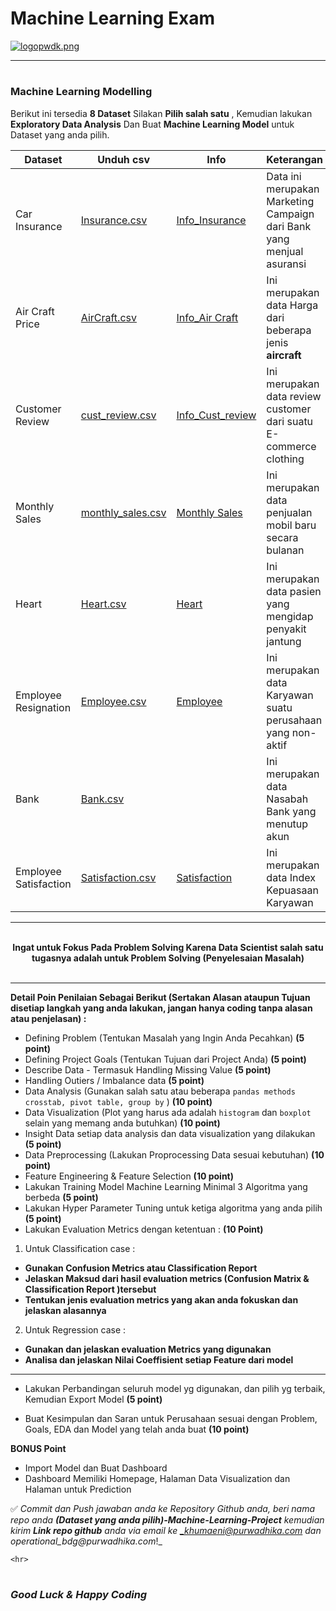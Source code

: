 # Machine Learning Exam



[![logopwdk.png](https://i.postimg.cc/66VC3Rgx/logopwdk.png)](https://postimg.cc/s1XMHB3T)


<hr>


#

### **Machine Learning Modelling**

    
Berikut ini tersedia __8 Dataset__ Silakan __Pilih salah satu__ , Kemudian lakukan __Exploratory Data Analysis__ Dan Buat __Machine Learning Model__ untuk Dataset yang anda pilih.

Dataset|Unduh csv|Info|Keterangan
-----|-----|-----|-----
Car Insurance |[Insurance.csv](./Insurance.csv)|[Info_Insurance](./Insurance.pdf)|Data ini merupakan Marketing Campaign dari Bank yang menjual asuransi
Air Craft Price |[AirCraft.csv](./aircraft.csv)|[Info_Air Craft](./craft.PNG) |Ini merupakan data Harga dari beberapa jenis __aircraft__
Customer Review |[cust_review.csv](./cust_review.csv)|[Info_Cust_review](./cust_review.PNG) |Ini merupakan data review customer dari suatu E-commerce clothing
Monthly Sales |[monthly_sales.csv](./monthly_sales.csv)|[Monthly Sales](./monthly_sales.PNG)|Ini merupakan data penjualan mobil baru secara bulanan
Heart |[Heart.csv](./heart.csv)|[Heart](./heart.PNG)|Ini merupakan data pasien yang mengidap penyakit jantung
Employee Resignation |[Employee.csv](./employee.csv)|[Employee](./employee.PNG)|Ini merupakan data Karyawan suatu perusahaan yang non-aktif
Bank |[Bank.csv](./bank.csv)||Ini merupakan data Nasabah Bank yang menutup akun
Employee Satisfaction |[Satisfaction.csv](./satisfaction.csv)|[Satisfaction](./satisfaction.PNG)|Ini merupakan data Index Kepuasaan Karyawan

<hr>
<br>
 <center><b>Ingat untuk Fokus Pada Problem Solving Karena Data Scientist salah satu tugasnya adalah untuk Problem Solving (Penyelesaian Masalah)</b></center> 
 <br>
 <hr>
 
 
 __Detail Poin Penilaian Sebagai Berikut (Sertakan Alasan ataupun Tujuan disetiap langkah yang anda lakukan, jangan hanya coding tanpa alasan atau penjelasan) :__
 
 
 - Defining Problem (Tentukan Masalah yang Ingin Anda Pecahkan) **(5 point)**
 - Defining Project Goals (Tentukan Tujuan dari Project Anda) **(5 point)**
 - Describe Data - Termasuk Handling Missing Value **(5 point)**
 - Handling Outiers / Imbalance data **(5 point)**
 - Data Analysis (Gunakan salah satu atau beberapa `pandas methods` `crosstab, pivot table, group by` ) **(10 point)**
 - Data Visualization (Plot yang harus ada adalah `histogram` dan `boxplot` selain yang memang anda butuhkan) **(10 point)**
 - Insight Data setiap data analysis dan data visualization yang dilakukan **(5 point)**
 - Data Preprocessing (Lakukan Proprocessing Data sesuai kebutuhan) **(10 point)**
 - Feature Engineering & Feature Selection **(10 point)**
 - Lakukan Training Model Machine Learning Minimal 3 Algoritma yang berbeda **(5 point)**
 - Lakukan Hyper Parameter Tuning untuk ketiga algoritma yang anda pilih **(5 point)**
 - Lakukan Evaluation Metrics dengan ketentuan : **(10 Point)**
 
 
 1. Untuk Classification case : 
 - **Gunakan Confusion Metrics atau Classification Report**
 - **Jelaskan Maksud dari hasil evaluation metrics (Confusion Matrix & Classification Report )tersebut**
 - **Tentukan jenis evaluation metrics yang akan anda fokuskan dan jelaskan alasannya**
     
 2. Untuk Regression case :
 - **Gunakan dan jelaskan evaluation Metrics yang digunakan**
 - **Analisa dan jelaskan Nilai Coeffisient setiap Feature dari model**
 
 <hr>
 
 - Lakukan Perbandingan seluruh model yg digunakan, dan pilih yg terbaik, Kemudian Export Model **(5 point)**
 
 - Buat Kesimpulan dan Saran untuk Perusahaan sesuai dengan Problem, Goals, EDA dan Model yang telah anda buat **(10 point)**
 
 __BONUS Point__
 - Import Model dan Buat Dashboard
 - Dashboard Memiliki Homepage, Halaman Data Visualization dan Halaman untuk Prediction




✅ _Commit dan Push jawaban anda ke Repository Github anda, beri nama repo anda __(Dataset yang anda pilih)-Machine-Learning-Project__ kemudian kirim __Link repo github__ anda  via email ke _khumaeni@purwadhika.com dan operational_bdg@purwadhika.com_!_
    
    
    <hr>






































#

### *__Good Luck & Happy Coding__* 

